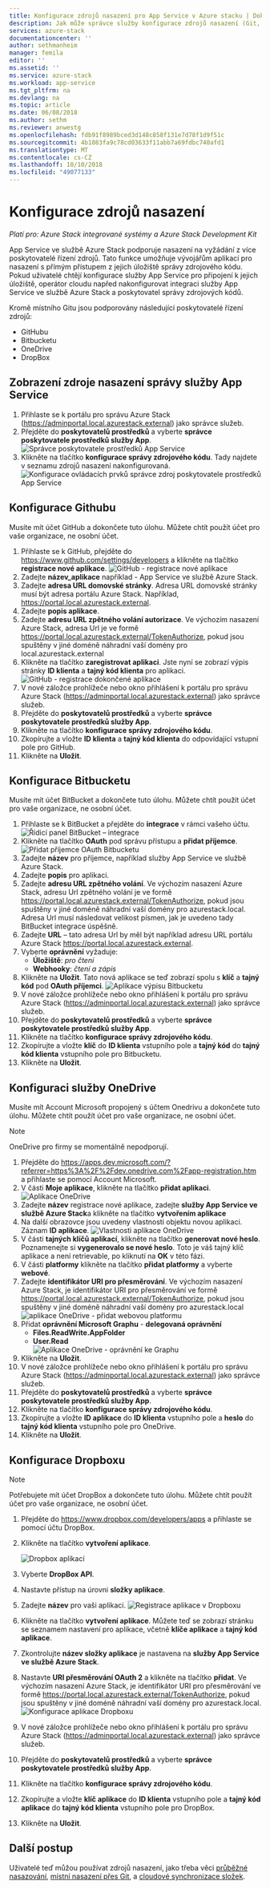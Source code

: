 ```yaml
---
title: Konfigurace zdrojů nasazení pro App Service v Azure stacku | Dokumentace Microsoftu
description: Jak může správce služby konfigurace zdrojů nasazení (Git, GitHub, BitBucket, DropBox a Onedrivu) pro službu App Service ve službě Azure Stack
services: azure-stack
documentationcenter: ''
author: sethmanheim
manager: femila
editor: ''
ms.assetid: ''
ms.service: azure-stack
ms.workload: app-service
ms.tgt_pltfrm: na
ms.devlang: na
ms.topic: article
ms.date: 06/08/2018
ms.author: sethm
ms.reviewer: anwestg
ms.openlocfilehash: fdb91f8989bced3d148c858f131e7d78f1d9f51c
ms.sourcegitcommit: 4b1083fa9c78cd03633f11abb7a69fdbc740afd1
ms.translationtype: MT
ms.contentlocale: cs-CZ
ms.lasthandoff: 10/10/2018
ms.locfileid: "49077133"
---
```

# <a name="configure-deployment-sources"></a>Konfigurace zdrojů nasazení
*Platí pro: Azure Stack integrované systémy a Azure Stack Development Kit*


App Service ve službě Azure Stack podporuje nasazení na vyžádání z více poskytovatelé řízení zdrojů. Tato funkce umožňuje vývojářům aplikací pro nasazení s přímým přístupem z jejich úložiště správy zdrojového kódu. Pokud uživatelé chtějí konfigurace služby App Service pro připojení k jejich úložiště, operátor cloudu napřed nakonfigurovat integraci služby App Service ve službě Azure Stack a poskytovatel správy zdrojových kódů.  

Kromě místního Gitu jsou podporovány následující poskytovatelé řízení zdrojů:

* GitHubu
* Bitbucketu
* OneDrive
* DropBox

## <a name="view-deployment-sources-in-app-service-administration"></a>Zobrazení zdroje nasazení správy služby App Service

1. Přihlaste se k portálu pro správu Azure Stack (https://adminportal.local.azurestack.external) jako správce služeb.
2. Přejděte do **poskytovatelů prostředků** a vyberte **správce poskytovatele prostředků služby App**.  ![Správce poskytovatele prostředků App Service][1]
3. Klikněte na tlačítko **konfigurace správy zdrojového kódu**.  Tady najdete v seznamu zdrojů nasazení nakonfigurovaná.
    ![Konfigurace ovládacích prvků správce zdroj poskytovatele prostředků App Service][2]

## <a name="configure-github"></a>Konfigurace Githubu

Musíte mít účet GitHub a dokončete tuto úlohu. Můžete chtít použít účet pro vaše organizace, ne osobní účet.

1. Přihlaste se k GitHub, přejděte do https://www.github.com/settings/developers a klikněte na tlačítko **registrace nové aplikace**.
    ![GitHub - registrace nové aplikace][3]
2. Zadejte **název_aplikace** například - App Service ve službě Azure Stack.
3. Zadejte **adresa URL domovské stránky**. Adresa URL domovské stránky musí být adresa portálu Azure Stack. Například, https://portal.local.azurestack.external.
4. Zadejte **popis aplikace**.
5. Zadejte **adresu URL zpětného volání autorizace**.  Ve výchozím nasazení Azure Stack, adresa Url je ve formě https://portal.local.azurestack.external/TokenAuthorize, pokud jsou spuštěny v jiné doméně náhradní vaší domény pro local.azurestack.external
6. Klikněte na tlačítko **zaregistrovat aplikaci**.  Jste nyní se zobrazí výpis stránky **ID klienta** a **tajný kód klienta** pro aplikaci.
    ![GitHub - registrace dokončené aplikace][5]
7.  V nové záložce prohlížeče nebo okno přihlášení k portálu pro správu Azure Stack (https://adminportal.local.azurestack.external) jako správce služeb.
8.  Přejděte do **poskytovatelů prostředků** a vyberte **správce poskytovatele prostředků služby App**.
9. Klikněte na tlačítko **konfigurace správy zdrojového kódu**.
10. Zkopírujte a vložte **ID klienta** a **tajný kód klienta** do odpovídající vstupní pole pro GitHub.
11. Klikněte na **Uložit**.

## <a name="configure-bitbucket"></a>Konfigurace Bitbucketu

Musíte mít účet BitBucket a dokončete tuto úlohu. Můžete chtít použít účet pro vaše organizace, ne osobní účet.

1. Přihlaste se k BitBucket a přejděte do **integrace** v rámci vašeho účtu.
    ![Řídicí panel BitBucket – integrace][7]
2. Klikněte na tlačítko **OAuth** pod správu přístupu a **přidat příjemce**.
    ![Přidat příjemce OAuth Bitbucketu][8]
3. Zadejte **název** pro příjemce, například služby App Service ve službě Azure Stack.
4. Zadejte **popis** pro aplikaci.
5. Zadejte **adresu URL zpětného volání**.  Ve výchozím nasazení Azure Stack, adresu Url zpětného volání je ve formě https://portal.local.azurestack.external/TokenAuthorize, pokud jsou spuštěny v jiné doméně náhradní vaší domény pro azurestack.local.  Adresa Url musí následovat velikost písmen, jak je uvedeno tady BitBucket integrace úspěšně.
6. Zadejte **URL** – tato adresa Url by měl být například adresu URL portálu Azure Stack https://portal.local.azurestack.external.
7. Vyberte **oprávnění** vyžaduje:
    - **Úložiště**: *pro čtení*
    - **Webhooky**: *čtení a zápis*
8. Klikněte na **Uložit**.  Tato nová aplikace se teď zobrazí spolu s **klíč** a **tajný kód** pod **OAuth příjemci**.
    ![Aplikace výpisu Bitbucketu][9]
9.  V nové záložce prohlížeče nebo okno přihlášení k portálu pro správu Azure Stack (https://adminportal.local.azurestack.external) jako správce služeb.
10.  Přejděte do **poskytovatelů prostředků** a vyberte **správce poskytovatele prostředků služby App**.
11. Klikněte na tlačítko **konfigurace správy zdrojového kódu**.
12. Zkopírujte a vložte **klíč** do **ID klienta** vstupního pole a **tajný kód** do **tajný kód klienta** vstupního pole pro Bitbucketu.
13. Klikněte na **Uložit**.


## <a name="configure-onedrive"></a>Konfiguraci služby OneDrive

Musíte mít Account Microsoft propojený s účtem Onedrivu a dokončete tuto úlohu.  Můžete chtít použít účet pro vaše organizace, ne osobní účet.

> [!NOTE]
> OneDrive pro firmy se momentálně nepodporují.

1. Přejděte do https://apps.dev.microsoft.com/?referrer=https%3A%2F%2Fdev.onedrive.com%2Fapp-registration.htm a přihlaste se pomocí Account Microsoft.
2. V části **Moje aplikace**, klikněte na tlačítko **přidat aplikaci**.
![Aplikace OneDrive][10]
3. Zadejte **název** registrace nové aplikace, zadejte **služby App Service ve službě Azure Stack**a klikněte na tlačítko **vytvořením aplikace**
4. Na další obrazovce jsou uvedeny vlastnosti objektu novou aplikaci. Záznam **ID aplikace**.
![Vlastnosti aplikace OneDrive][11]
5. V části **tajných klíčů aplikací**, klikněte na tlačítko **generovat nové heslo**. Poznamenejte si **vygenerovalo se nové heslo**. Toto je váš tajný klíč aplikace a není retrievable, po kliknutí na **OK** v této fázi.
6. V části **platformy** klikněte na tlačítko **přidat platformy** a vyberte **webové**.
7. Zadejte **identifikátor URI pro přesměrování**.  Ve výchozím nasazení Azure Stack, je identifikátor URI pro přesměrování ve formě https://portal.local.azurestack.external/TokenAuthorize, pokud jsou spuštěny v jiné doméně náhradní vaší domény pro azurestack.local ![aplikace OneDrive - přidat webovou platformu][12]
8. Přidat **oprávnění Microsoft Graphu** - **delegovaná oprávnění**
    - **Files.ReadWrite.AppFolder**
    - **User.Read**  
      ![Aplikace OneDrive - oprávnění ke Graphu][13]
9. Klikněte na **Uložit**.
10.  V nové záložce prohlížeče nebo okno přihlášení k portálu pro správu Azure Stack (https://adminportal.local.azurestack.external) jako správce služeb.
11.  Přejděte do **poskytovatelů prostředků** a vyberte **správce poskytovatele prostředků služby App**.
12. Klikněte na tlačítko **konfigurace správy zdrojového kódu**.
13. Zkopírujte a vložte **ID aplikace** do **ID klienta** vstupního pole a **heslo** do **tajný kód klienta** vstupního pole pro OneDrive.
14. Klikněte na **Uložit**.

## <a name="configure-dropbox"></a>Konfigurace Dropboxu

> [!NOTE]
> Potřebujete mít účet DropBox a dokončete tuto úlohu.  Můžete chtít použít účet pro vaše organizace, ne osobní účet.

1. Přejděte do https://www.dropbox.com/developers/apps a přihlaste se pomocí účtu DropBox.
2. Klikněte na tlačítko **vytvoření aplikace**.

    ![Dropbox aplikací][14]

3. Vyberte **DropBox API**.
4. Nastavte přístup na úrovni **složky aplikace**.
5. Zadejte **název** pro vaši aplikaci.
![Registrace aplikace v Dropboxu][15]
6. Klikněte na tlačítko **vytvoření aplikace**.  Můžete teď se zobrazí stránku se seznamem nastavení pro aplikace, včetně **klíče aplikace** a **tajný kód aplikace**.
7. Zkontrolujte **název složky aplikace** je nastavena na **služby App Service ve službě Azure Stack**.
8. Nastavte **URI přesměrování OAuth 2** a klikněte na tlačítko **přidat**.  Ve výchozím nasazení Azure Stack, je identifikátor URI pro přesměrování ve formě https://portal.local.azurestack.external/TokenAuthorize, pokud jsou spuštěny v jiné doméně náhradní vaší domény pro azurestack.local.
![Konfigurace aplikace Dropboxu][16]
9.  V nové záložce prohlížeče nebo okno přihlášení k portálu pro správu Azure Stack (https://adminportal.local.azurestack.external) jako správce služeb.
10.  Přejděte do **poskytovatelů prostředků** a vyberte **správce poskytovatele prostředků služby App**.
11. Klikněte na tlačítko **konfigurace správy zdrojového kódu**.
12. Zkopírujte a vložte **klíč aplikace** do **ID klienta** vstupního pole a **tajný kód aplikace** do **tajný kód klienta** vstupního pole pro DropBox.
13. Klikněte na **Uložit**.


<!--Image references-->
[1]: ./media/azure-stack-app-service-configure-deployment-sources/App-service-provider-admin.png
[2]: ./media/azure-stack-app-service-configure-deployment-sources/App-service-provider-admin-source-control-configuration.png
[3]: ./media/azure-stack-app-service-configure-deployment-sources/App-service-provider-admin-github-developer-applications.png
[4]: ./media/azure-stack-app-service-configure-deployment-sources/App-service-provider-admin-github-register-a-new-oauth-application-populated.png
[5]: ./media/azure-stack-app-service-configure-deployment-sources/App-service-provider-admin-github-register-a-new-oauth-application-complete.png
[6]: ./media/azure-stack-app-service-configure-deployment-sources/App-service-provider-admin-roles-management-server-repair-all.png
[7]: ./media/azure-stack-app-service-configure-deployment-sources/App-service-provider-admin-bitbucket-dashboard.png
[8]: ./media/azure-stack-app-service-configure-deployment-sources/App-service-provider-admin-bitbucket-access-management-add-oauth-consumer.png
[9]: ./media/azure-stack-app-service-configure-deployment-sources/App-service-provider-admin-bitbucket-access-management-add-oauth-consumer-complete.png
[10]: ./media/azure-stack-app-service-configure-deployment-sources/App-service-provider-admin-Onedrive-applications.png
[11]: ./media/azure-stack-app-service-configure-deployment-sources/App-service-provider-admin-Onedrive-application-registration.png
[12]: ./media/azure-stack-app-service-configure-deployment-sources/App-service-provider-admin-Onedrive-application-platform.png
[13]: ./media/azure-stack-app-service-configure-deployment-sources/App-service-provider-admin-Onedrive-application-graph-permissions.png
[14]: ./media/azure-stack-app-service-configure-deployment-sources/App-service-provider-admin-Dropbox-applications.png
[15]: ./media/azure-stack-app-service-configure-deployment-sources/App-service-provider-admin-Dropbox-application-registration.png
[16]: ./media/azure-stack-app-service-configure-deployment-sources/App-service-provider-admin-Dropbox-application-configuration.png

## <a name="next-steps"></a>Další postup

Uživatelé teď můžou používat zdrojů nasazení, jako třeba věci [průběžné nasazování](https://docs.microsoft.com/azure/app-service-web/app-service-continuous-deployment), [místní nasazení přes Git](https://docs.microsoft.com/azure/app-service-web/app-service-deploy-local-git), a [cloudové synchronizace složek](https://docs.microsoft.com/azure/app-service-web/app-service-deploy-content-sync).
